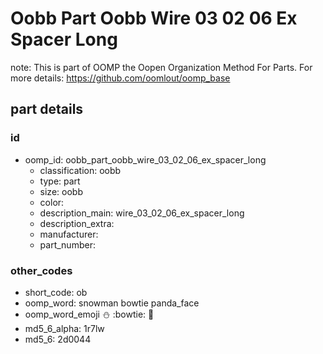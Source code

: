 # Oobb Part Oobb Wire 03 02 06 Ex Spacer Long  

note: This is part of OOMP the Oopen Organization Method For Parts. For more details: https://github.com/oomlout/oomp_base

##  part details





### id
* oomp_id: oobb_part_oobb_wire_03_02_06_ex_spacer_long
  * classification: oobb
  * type: part
  * size: oobb
  * color: 
  * description_main: wire_03_02_06_ex_spacer_long
  * description_extra: 
  * manufacturer: 
  * part_number: 

### other_codes
* short_code: ob
* oomp_word: snowman bowtie panda_face
* oomp_word_emoji :snowman: :bowtie: :panda_face:
* md5_6_alpha: 1r7lw
* md5_6: 2d0044